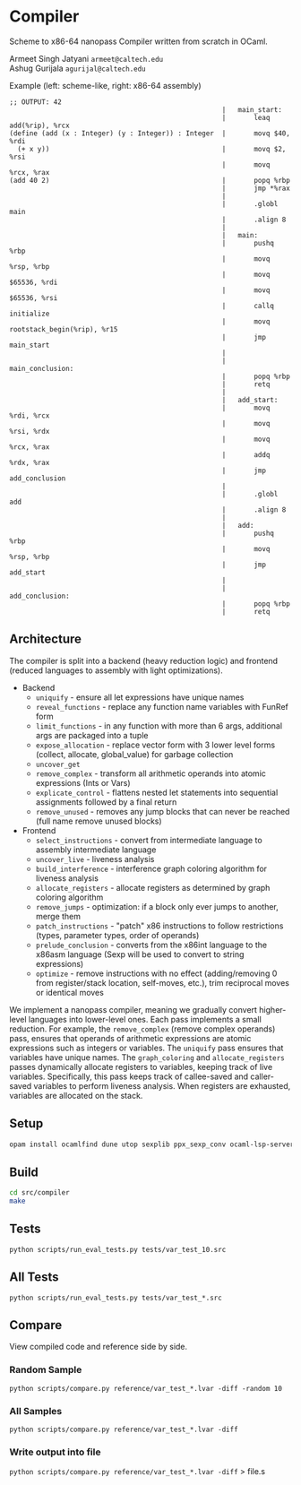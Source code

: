 # Compiler

Scheme to x86-64 nanopass Compiler written from scratch in OCaml.

Armeet Singh Jatyani `armeet@caltech.edu`   
Ashug Gurijala `agurijal@caltech.edu`

Example (left: scheme-like, right: x86-64 assembly)
```assembly
;; OUTPUT: 42
                                                     |   main_start:                          
                                                     |       leaq add(%rip), %rcx             
(define (add (x : Integer) (y : Integer)) : Integer  |       movq $40, %rdi                   
  (+ x y))                                           |       movq $2, %rsi                    
                                                     |       movq %rcx, %rax                  
(add 40 2)                                           |       popq %rbp                        
                                                     |       jmp *%rax                        
                                                     |                                        
                                                     |       .globl main                      
                                                     |       .align 8                         
                                                     |                                        
                                                     |   main:                                
                                                     |       pushq %rbp                       
                                                     |       movq %rsp, %rbp                  
                                                     |       movq $65536, %rdi                
                                                     |       movq $65536, %rsi                
                                                     |       callq initialize                 
                                                     |       movq rootstack_begin(%rip), %r15 
                                                     |       jmp main_start                   
                                                     |                                        
                                                     |   main_conclusion:                     
                                                     |       popq %rbp                        
                                                     |       retq                             
                                                     |                                        
                                                     |   add_start:                           
                                                     |       movq %rdi, %rcx                  
                                                     |       movq %rsi, %rdx                  
                                                     |       movq %rcx, %rax                  
                                                     |       addq %rdx, %rax                  
                                                     |       jmp add_conclusion               
                                                     |                                        
                                                     |       .globl add                       
                                                     |       .align 8                         
                                                     |                                        
                                                     |   add:                                 
                                                     |       pushq %rbp                       
                                                     |       movq %rsp, %rbp                  
                                                     |       jmp add_start                    
                                                     |                                        
                                                     |   add_conclusion:                      
                                                     |       popq %rbp                        
                                                     |       retq                             
```

## Architecture

The compiler is split into a backend (heavy reduction logic) and frontend (reduced languages to assembly with light optimizations).
- Backend
    - `uniquify` - ensure all let expressions have unique names
    - `reveal_functions` - replace any function name variables with FunRef form
    - `limit_functions` - in any function with more than 6 args, additional args are packaged into a tuple
    - `expose_allocation` - replace vector form with 3 lower level forms (collect, allocate, global_value) for garbage collection
    - `uncover_get`
    - `remove_complex` - transform all arithmetic operands into atomic expressions (Ints or Vars)
    - `explicate_control` - flattens nested let statements into sequential assignments followed by a final return
    - `remove_unused` - removes any jump blocks that can never be reached (full name remove unused blocks)
- Frontend
    - `select_instructions` - convert from intermediate language to assembly intermediate language
    - `uncover_live` - liveness analysis
    - `build_interference` - interference graph coloring algorithm for liveness analysis
    - `allocate_registers` - allocate registers as determined by graph coloring algorithm
    - `remove_jumps` - optimization: if a block only ever jumps to another, merge them
    - `patch_instructions` - "patch" x86 instructions to follow restrictions (types, parameter types, order of operands)
    - `prelude_conclusion` - converts from the x86int language to the x86asm language (Sexp will be used to convert to string expressions)
    - `optimize` - remove instructions with no effect (adding/removing 0 from register/stack location, self-moves, etc.), trim reciprocal moves or identical moves

We implement a nanopass compiler, meaning we gradually convert higher-level languages into lower-level ones.
Each pass implements a small reduction. For example, the `remove_complex` (remove complex operands) pass, ensures that
operands of arithmetic expressions are atomic expressions such as integers or variables. The `uniquify` pass ensures that
variables have unique names. The `graph_coloring` and `allocate_registers`
passes dynamically allocate registers to variables, keeping track of live variables. Specifically, this pass keeps track of callee-saved
and caller-saved variables to perform liveness analysis. When registers are exhausted, variables are 
allocated on the stack.


## Setup
```bash
opam install ocamlfind dune utop sexplib ppx_sexp_conv ocaml-lsp-server
```

## Build
```bash
cd src/compiler
make
```

## Tests
`python scripts/run_eval_tests.py tests/var_test_10.src`

## All Tests
`python scripts/run_eval_tests.py tests/var_test_*.src`

## Compare
View compiled code and reference side by side.

### Random Sample
`python scripts/compare.py reference/var_test_*.lvar -diff -random 10`

### All Samples
`python scripts/compare.py reference/var_test_*.lvar -diff`

### Write output into file
`python scripts/compare.py reference/var_test_*.lvar -diff` > file.s
